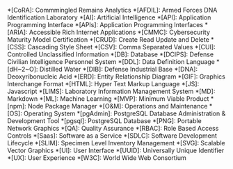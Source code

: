 *[CoRA]: Commmingled Remains Analytics
*[AFDIL]: Armed Forces DNA Identification Laboratory
*[AI]: Artificial Intelligence
*[API]: Application Programming Interface
*[APIs]: Application Programming Interfaces
*[ARIA]: Accessible Rich Internet Applications
*[CMMC]: Cybersecurity Maturity Model Certification
*[CRUD]: Create Read Update and Delete
*[CSS]: Cascading Style Sheet
*[CSV]: Comma Separated Values
*[CUI]: Controlled Unclassified Information
*[DB]: Database
*[DCIPS]: Defense Civilian Intelligence Personnel System
*[DDL]: Data Definition Language
*[dH~2~O]: Distilled Water
*[DIB]: Defense Industrial Base
*[DNA]: Deoxyribonucleic Acid
*[ERD]: Entity Relationship Diagram
*[GIF]: Graphics Interchange Format
*[HTML]: Hyper Text Markup Language
*[JS]: Javascript
*[LIMS]: Laboratory Information Management System
*[MD]: Markdown
*[ML]: Machine Learning
*[MVP]: Minimum Viable Product
*[npm]: Node Package Manager
*[O&M]: Operations and Maintenance
*[OS]: Operating System
*[pgAdmin]: PostgreSQL Database Administration & Development Tool
*[pgsql]: PostgreSQL Database
*[PNG]: Portable Network Graphics
*[QA]: Quality Assurance
*[RBAC]: Role Based Access Controls
*[Saas]: Software as a Service
*[SDLC]: Software Development Lifecycle
*[SLIM]: Specimen Level Inventory Management
*[SVG]: Scalable Vector Graphics
*[UI]: User Interface
*[UUID]: Universally Unique Identifier
*[UX]: User Experience
*[W3C]: World Wide Web Consortium
